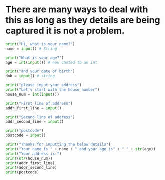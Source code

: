 # There are many ways to deal with this as long as they details are being captured it is not a problem.

```python
print("Hi, what is your name?")
name = input() # String

print("What is your age?")
age = int(input()) # now casted to an int

print("and your date of birth")
dob = input() # string

print("please input your address")
print("Let's start with the house number")
house_num = int(input())

print("First line of address")
addr_first_line = input()

print("Second line of address")
addr_second_line = input()

print("postcode")
postcode = input()

print("Thanks for inputting the below details")
print("Your name is " + name + " and your age is" + " " + str(age))
print("Your address is:")
print(str(house_num))
print(addr_first_line)
print(addr_second_line)
print(postcode)
```
